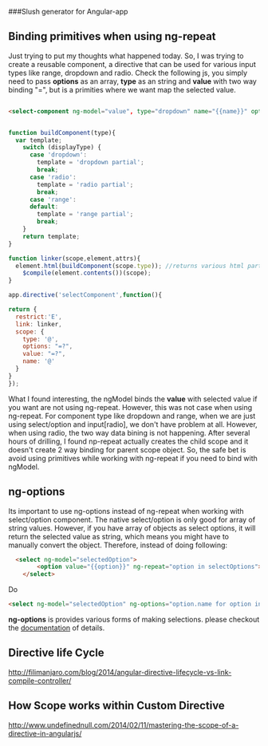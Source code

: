 
###Slush generator for Angular-app



Binding primitives when using ng-repeat
---
Just trying to put my thoughts what happened today. So, I was trying to create a reusable component, a directive that can be used for various input types like range, dropdown and radio. Check the following js, you simply need to pass __options__ as an array, __type__ as an string and __value__ with two way binding "=", but is a primities where we want map the selected value. 

```html

<select-component ng-model="value", type="dropdown" name="{{name}}" options="options"></select-component>

```

```javascript

function buildComponent(type){
  var template;
    switch (displayType) {
      case 'dropdown':
        template = 'dropdown partial';
        break;
      case 'radio':
        template = 'radio partial';
        break;
      case 'range':
      default:
        template = 'range partial';
        break;
    }
    return template;
}

function linker(scope,element,attrs){
  element.html(buildComponent(scope.type)); //returns various html partial based on type.
    $compile(element.contents())(scope);
}

app.directive('selectComponent',function(){

return {
  restrict:'E',
  link: linker,
  scope: {
    type: '@',
    options: "=?",
    value: "=?",
    name: '@'
  }
}
});

```

What I found interesting, the ngModel binds the __value__ with selected value if you want are not using ng-repeat. However, this was not case when using ng-repeat. For component type like dropdown and range, when we are just using select/option and input[radio], we don't have problem at all. However, when using radio, the two way data bining is not happening. After several hours of drilling, I found np-repeat actually creates the child scope and it doesn't create 2 way binding for parent scope object.
So, the safe bet is avoid using primitives while working with ng-repeat if you need to bind with ngModel. 



ng-options
---
Its important to use ng-options instead of ng-repeat when working with select/option component. The native select/option is only good for array of string values. However, if you have array of objects as select options, it will return the selected value as string, which means you might have to manually convert the object. Therefore, instead of doing following:

```html
  <select ng-model="selectedOption">
        <option value="{{option}}" ng-repeat="option in selectOptions">{{option.name}}</option>
    </select>
```
Do
```html
<select ng-model="selectedOption" ng-options="option.name for option in selectOptions"></select>
```
__ng-options__ is provides various forms of making selections. please checkout the [documentation](https://docs.angularjs.org/api/ng/directive/select) of details.

Directive life Cycle
---
http://filimanjaro.com/blog/2014/angular-directive-lifecycle-vs-link-compile-controller/

How Scope works within Custom Directive
---
http://www.undefinednull.com/2014/02/11/mastering-the-scope-of-a-directive-in-angularjs/
